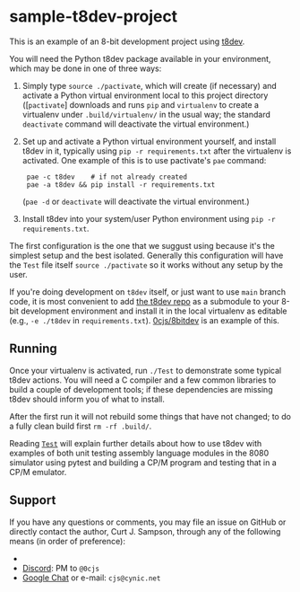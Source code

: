 sample-t8dev-project
====================

This is an example of an 8-bit development project using [t8dev].

You will need the Python t8dev package available in your environment,
which may be done in one of three ways:

1. Simply type `source ./pactivate`, which will create (if necessary) and
   activate a Python virtual environment local to this project directory
   ([`pactivate`] downloads and runs `pip` and `virtualenv` to create
   a virtualenv under `.build/virtualenv/` in the usual way; the standard
   `deactivate` command will deactivate the virtual environment.)

2. Set up and activate a Python virtual environment yourself, and install
   t8dev in it, typically using `pip -r requirements.txt` after the
   virtualenv is activated. One example of this is to use pactivate's
   `pae` command:

        pae -c t8dev    # if not already created
        pae -a t8dev && pip install -r requirements.txt

   (`pae -d` or `deactivate` will deactivate the virtual environment.)

3. Install t8dev into your system/user Python environment using
  `pip -r requirements.txt`.

The first configuration is the one that we suggust using because it's the
simplest setup and the best isolated. Generally this configuration will
have the `Test` file itself `source ./pactivate` so it works without any
setup by the user.

If you're doing development on `t8dev` itself, or just want to use `main`
branch code, it is most convenient to add [the t8dev repo][t8dev] as a
submodule to your 8-bit development environment and install it in the local
virtualenv as editable (e.g., `-e ./t8dev` in `requirements.txt`).
[0cjs/8bitdev] is an example of this.


Running
-------

Once your virtualenv is activated, run `./Test` to demonstrate some typical
t8dev actions. You will need a C compiler and a few common libraries to
build a couple of development tools; if these dependencies are missing
t8dev should inform you of what to install.

After the first run it will not rebuild some things that have not changed;
to do a fully clean build first `rm -rf .build/`.

Reading [`Test`] will explain further details about how to use t8dev with
examples of both unit testing assembly language modules in the 8080
simulator using pytest and building a CP/M program and testing that in a
CP/M emulator.


Support
-------

If you have any questions or comments, you may file an issue on GitHub or
directly contact the author, Curt J. Sampson, through any of the following
means (in order of preference):
- [Telegram]: `@cjs_cynic`
- [Discord]: PM to `@0cjs`
- [Google Chat] or e-mail: `cjs@cynic.net`



<!-------------------------------------------------------------------->
[0cjs/8bitdev]: https://github.com/0cjs/8bitdev
[pactivate]: https://github.com/cynic-net/pactivate
[t8dev]: https://github.com/mc68-net/t8dev

[`Test`]: ./Test

[Discord]: https://discord.com/
[Google Chat]: https://chat.google.com
[Telegram]: https://telegram.org/
